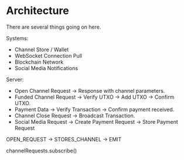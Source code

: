 
# Architecture


There are several things going on here.

Systems:
* Channel Store / Wallet
* WebSocket Connection Pull
* Blockchain Network
* Social Media Notifications


Server:
* Open Channel Request -> Response with channel parameters.
* Funded Channel Request -> Verify UTXO -> Add UTXO -> Confirm UTXO.
* Payment Data -> Verify Transaction -> Confirm payment received.
* Channel Close Request -> Broadcast Transaction.
* Social Media Request -> Create Payment Request -> Store Payment Request

OPEN_REQUEST -> STORES_CHANNEL -> EMIT


channelRequests.subscribe()